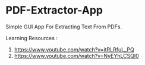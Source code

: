 # PDF-Extractor-App

 Simple GUI App For Extracting Text From PDFs.
 
 Learning Resources :
 1) https://www.youtube.com/watch?v=itRLRfuL_PQ
 2) https://www.youtube.com/watch?v=NyEYhLCSQl0
